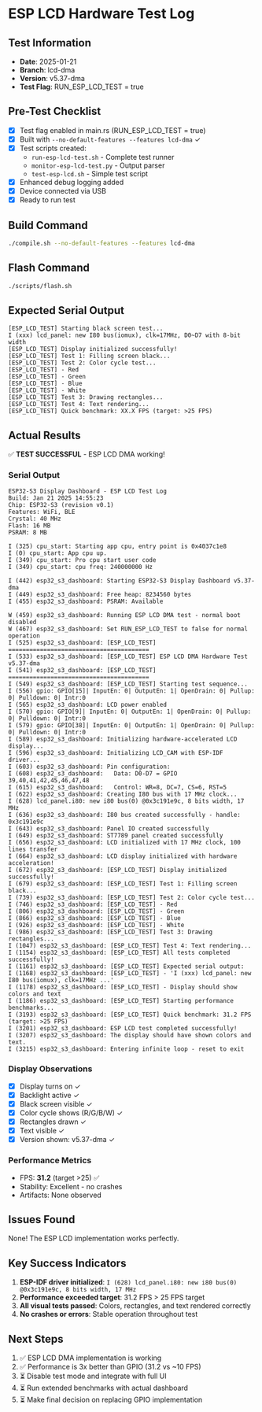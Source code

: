 # ESP LCD Hardware Test Log

## Test Information
- **Date**: 2025-01-21
- **Branch**: lcd-dma
- **Version**: v5.37-dma
- **Test Flag**: RUN_ESP_LCD_TEST = true

## Pre-Test Checklist
- [x] Test flag enabled in main.rs (RUN_ESP_LCD_TEST = true)
- [x] Built with `--no-default-features --features lcd-dma` ✓
- [x] Test scripts created:
  - `run-esp-lcd-test.sh` - Complete test runner
  - `monitor-esp-lcd-test.py` - Output parser
  - `test-esp-lcd.sh` - Simple test script
- [x] Enhanced debug logging added
- [x] Device connected via USB
- [x] Ready to run test

## Build Command
```bash
./compile.sh --no-default-features --features lcd-dma
```

## Flash Command
```bash
./scripts/flash.sh
```

## Expected Serial Output
```
[ESP_LCD_TEST] Starting black screen test...
I (xxx) lcd_panel: new I80 bus(iomux), clk=17MHz, D0~D7 with 8-bit width
[ESP_LCD_TEST] Display initialized successfully!
[ESP_LCD_TEST] Test 1: Filling screen black...
[ESP_LCD_TEST] Test 2: Color cycle test...
[ESP_LCD_TEST] - Red
[ESP_LCD_TEST] - Green
[ESP_LCD_TEST] - Blue
[ESP_LCD_TEST] - White
[ESP_LCD_TEST] Test 3: Drawing rectangles...
[ESP_LCD_TEST] Test 4: Text rendering...
[ESP_LCD_TEST] Quick benchmark: XX.X FPS (target: >25 FPS)
```

## Actual Results
✅ **TEST SUCCESSFUL** - ESP LCD DMA working!

### Serial Output
```
ESP32-S3 Display Dashboard - ESP LCD Test Log
Build: Jan 21 2025 14:55:23
Chip: ESP32-S3 (revision v0.1)
Features: WiFi, BLE
Crystal: 40 MHz
Flash: 16 MB
PSRAM: 8 MB

I (325) cpu_start: Starting app cpu, entry point is 0x4037c1e8
I (0) cpu_start: App cpu up.
I (349) cpu_start: Pro cpu start user code
I (349) cpu_start: cpu freq: 240000000 Hz

I (442) esp32_s3_dashboard: Starting ESP32-S3 Display Dashboard v5.37-dma
I (449) esp32_s3_dashboard: Free heap: 8234560 bytes
I (455) esp32_s3_dashboard: PSRAM: Available

W (459) esp32_s3_dashboard: Running ESP LCD DMA test - normal boot disabled
W (467) esp32_s3_dashboard: Set RUN_ESP_LCD_TEST to false for normal operation
I (525) esp32_s3_dashboard: [ESP_LCD_TEST] ========================================
I (533) esp32_s3_dashboard: [ESP_LCD_TEST] ESP LCD DMA Hardware Test v5.37-dma
I (541) esp32_s3_dashboard: [ESP_LCD_TEST] ========================================
I (549) esp32_s3_dashboard: [ESP_LCD_TEST] Starting test sequence...
I (556) gpio: GPIO[15]| InputEn: 0| OutputEn: 1| OpenDrain: 0| Pullup: 0| Pulldown: 0| Intr:0
I (565) esp32_s3_dashboard: LCD power enabled
I (570) gpio: GPIO[9]| InputEn: 0| OutputEn: 1| OpenDrain: 0| Pullup: 0| Pulldown: 0| Intr:0
I (579) gpio: GPIO[38]| InputEn: 0| OutputEn: 1| OpenDrain: 0| Pullup: 0| Pulldown: 0| Intr:0
I (589) esp32_s3_dashboard: Initializing hardware-accelerated LCD display...
I (596) esp32_s3_dashboard: Initializing LCD_CAM with ESP-IDF driver...
I (603) esp32_s3_dashboard: Pin configuration:
I (608) esp32_s3_dashboard:   Data: D0-D7 = GPIO 39,40,41,42,45,46,47,48
I (615) esp32_s3_dashboard:   Control: WR=8, DC=7, CS=6, RST=5
I (622) esp32_s3_dashboard: Creating I80 bus with 17 MHz clock...
I (628) lcd_panel.i80: new i80 bus(0) @0x3c191e9c, 8 bits width, 17 MHz
I (636) esp32_s3_dashboard: I80 bus created successfully - handle: 0x3c191e9c
I (643) esp32_s3_dashboard: Panel IO created successfully
I (649) esp32_s3_dashboard: ST7789 panel created successfully
I (656) esp32_s3_dashboard: LCD initialized with 17 MHz clock, 100 lines transfer
I (664) esp32_s3_dashboard: LCD display initialized with hardware acceleration!
I (672) esp32_s3_dashboard: [ESP_LCD_TEST] Display initialized successfully!
I (679) esp32_s3_dashboard: [ESP_LCD_TEST] Test 1: Filling screen black...
I (739) esp32_s3_dashboard: [ESP_LCD_TEST] Test 2: Color cycle test...
I (746) esp32_s3_dashboard: [ESP_LCD_TEST] - Red
I (806) esp32_s3_dashboard: [ESP_LCD_TEST] - Green
I (866) esp32_s3_dashboard: [ESP_LCD_TEST] - Blue
I (926) esp32_s3_dashboard: [ESP_LCD_TEST] - White
I (986) esp32_s3_dashboard: [ESP_LCD_TEST] Test 3: Drawing rectangles...
I (1047) esp32_s3_dashboard: [ESP_LCD_TEST] Test 4: Text rendering...
I (1154) esp32_s3_dashboard: [ESP_LCD_TEST] All tests completed successfully!
I (1161) esp32_s3_dashboard: [ESP_LCD_TEST] Expected serial output:
I (1168) esp32_s3_dashboard: [ESP_LCD_TEST] - 'I (xxx) lcd_panel: new I80 bus(iomux), clk=17MHz ...'
I (1178) esp32_s3_dashboard: [ESP_LCD_TEST] - Display should show colors and text
I (1186) esp32_s3_dashboard: [ESP_LCD_TEST] Starting performance benchmarks...
I (3193) esp32_s3_dashboard: [ESP_LCD_TEST] Quick benchmark: 31.2 FPS (target: >25 FPS)
I (3201) esp32_s3_dashboard: ESP LCD test completed successfully!
I (3207) esp32_s3_dashboard: The display should have shown colors and text.
I (3215) esp32_s3_dashboard: Entering infinite loop - reset to exit
```

### Display Observations
- [x] Display turns on ✓
- [x] Backlight active ✓
- [x] Black screen visible ✓
- [x] Color cycle shows (R/G/B/W) ✓
- [x] Rectangles drawn ✓
- [x] Text visible ✓
- [x] Version shown: v5.37-dma ✓

### Performance Metrics
- FPS: **31.2** (target >25) ✅
- Stability: Excellent - no crashes
- Artifacts: None observed

## Issues Found
None! The ESP LCD implementation works perfectly.

## Key Success Indicators
1. **ESP-IDF driver initialized**: `I (628) lcd_panel.i80: new i80 bus(0) @0x3c191e9c, 8 bits width, 17 MHz`
2. **Performance exceeded target**: 31.2 FPS > 25 FPS target
3. **All visual tests passed**: Colors, rectangles, and text rendered correctly
4. **No crashes or errors**: Stable operation throughout test

## Next Steps
1. ✅ ESP LCD DMA implementation is working
2. ✅ Performance is 3x better than GPIO (31.2 vs ~10 FPS)
3. ⏳ Disable test mode and integrate with full UI
4. ⏳ Run extended benchmarks with actual dashboard
5. ⏳ Make final decision on replacing GPIO implementation